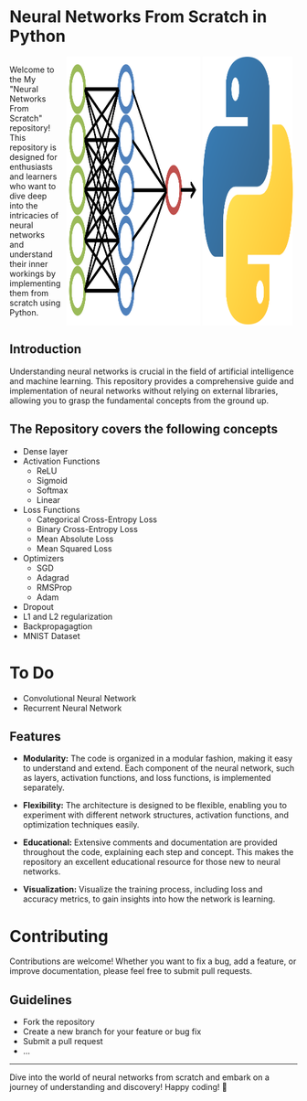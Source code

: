 # Neural Networks From Scratch in Python

<div style="overflow: auto; display: flex;">
  <div style="flex: 1; margin-right: 10px;">
    <p>Welcome to the My "Neural Networks From Scratch" repository! This repository is designed for enthusiasts and learners who want to dive deep into the intricacies of neural networks and understand their inner workings by implementing them from scratch using Python.</p>
  </div>

  <div height='1000px' width='100%'>
    <img height = '100%' width='58%' src='Images/nn90.png'>
     <img  height = '100%' width='39%' src='Images/python.png'>
</div>
</div>

## Introduction

Understanding neural networks is crucial in the field of artificial intelligence and machine learning. This repository provides a comprehensive guide and implementation of neural networks without relying on external libraries, allowing you to grasp the fundamental concepts from the ground up.

## The Repository covers the following concepts

- Dense layer
- Activation Functions
    - ReLU
    - Sigmoid
    - Softmax
    - Linear
- Loss Functions
    - Categorical Cross-Entropy Loss
    - Binary Cross-Entropy Loss
    - Mean Absolute Loss
    - Mean Squared Loss
- Optimizers
    - SGD
    - Adagrad
    - RMSProp
    - Adam
- Dropout
- L1 and L2 regularization
- Backpropagagtion
- MNIST Dataset

# To Do

- Convolutional Neural Network
- Recurrent Neural Network

## Features

- **Modularity:** The code is organized in a modular fashion, making it easy to understand and extend. Each component of the neural network, such as layers, activation functions, and loss functions, is implemented separately.

- **Flexibility:** The architecture is designed to be flexible, enabling you to experiment with different network structures, activation functions, and optimization techniques easily.

- **Educational:** Extensive comments and documentation are provided throughout the code, explaining each step and concept. This makes the repository an excellent educational resource for those new to neural networks.

- **Visualization:** Visualize the training process, including loss and accuracy metrics, to gain insights into how the network is learning.


# Contributing

Contributions are welcome! Whether you want to fix a bug, add a feature, or improve documentation, please feel free to submit pull requests. 

## Guidelines

- Fork the repository
- Create a new branch for your feature or bug fix
- Submit a pull request
- ...

---

Dive into the world of neural networks from scratch and embark on a journey of understanding and discovery! Happy coding! 🚀
